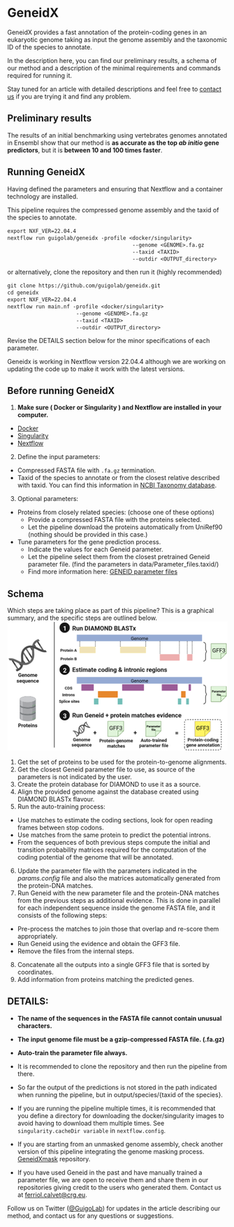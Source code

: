 # GeneidX

GeneidX provides a fast annotation of the protein-coding genes in an eukaryotic genome taking as input the genome assembly and the taxonomic ID of the species to annotate.

In the description here, you can find our preliminary results, a schema of our method and a description of the minimal requirements and commands required for running it.

Stay tuned for an article with detailed descriptions and feel free to [contact us](mailto:ferriol.calvet@crg.eu) if you are trying it and find any problem.


## Preliminary results
 The results of an initial benchmarking using vertebrates genomes annotated in Ensembl show that our method is **as accurate as the top *ab initio* gene predictors**, but it is **between 10 and 100 times faster**.
<!-- ![Summary of vertebrate benchmark](images/Benchmarking4GitHubX.svg) -->



## Running GeneidX
Having defined the parameters and ensuring that Nextflow and a container technology are installed.

This pipeline requires the compressed genome assembly and the taxid of the species to annotate.
```
export NXF_VER=22.04.4
nextflow run guigolab/geneidx -profile <docker/singularity>
                                        --genome <GENOME>.fa.gz
                                        --taxid <TAXID>
                                        --outdir <OUTPUT_directory>
```

or alternatively, clone the repository and then run it (highly recommended)
```
git clone https://github.com/guigolab/geneidx.git
cd geneidx
export NXF_VER=22.04.4
nextflow run main.nf -profile <docker/singularity>
                      --genome <GENOME>.fa.gz
                      --taxid <TAXID>
                      --outdir <OUTPUT_directory>
```


Revise the DETAILS section below for the minor specifications of each parameter.

Geneidx is working in Nextflow version 22.04.4 although we are working on updating the code up to make it work with the latest versions.


## Before running GeneidX
1. **Make sure ( Docker or Singularity ) and Nextflow are installed in your computer.**
  - [Docker](https://docs.docker.com/engine/install/)
  - [Singularity](https://sylabs.io/guides/3.0/user-guide/installation.html#)
  - [Nextflow](https://www.nextflow.io/docs/latest/getstarted.html#installation)

2. Define the input parameters:
  - Compressed FASTA file with `.fa.gz` termination.
  - Taxid of the species to annotate or from the closest relative described with taxid. You can find this information in [NCBI Taxonomy database](https://www.ncbi.nlm.nih.gov/taxonomy).


3. Optional parameters:
  - Proteins from closely related species: (choose one of these options)
      - Provide a compressed FASTA file with the proteins selected.
      - Let the pipeline download the proteins automatically from UniRef90 (nothing should be provided in this case.)
  - Tune parameters for the gene prediction process.
      - Indicate the values for each Geneid parameter.
      - Let the pipeline select them from the closest pretrained Geneid parameter file. (find the parameters in data/Parameter_files.taxid/)
      - Find more information here: [GENEID parameter files](https://genome.crg.es/software/geneid/index.html#parameters)



## Schema
Which steps are taking place as part of this pipeline?
This is a graphical summary, and the specific steps are outlined below.
![Summary of vertebrate benchmark](images/SchemaWhite.png)
1. Get the set of proteins to be used for the protein-to-genome alignments.
2. Get the closest Geneid parameter file to use, as source of the parameters is not indicated by the user.
3. Create the protein database for DIAMOND to use it as a source.
4. Align the provided genome against the database created using DIAMOND BLASTx flavour.
5. Run the auto-training process:
  - Use matches to estimate the coding sections, look for open reading frames between stop codons.
  - Use matches from the same protein to predict the potential introns.
  - From the sequences of both previous steps compute the initial and transition probability matrices required for the computation of the coding potential of the genome that will be annotated.
6. Update the parameter file with the parameters indicated in the *params.config* file and also the matrices automatically generated from the protein-DNA matches.
7. Run Geneid with the new parameter file and the protein-DNA matches from the previous steps as additional evidence.
This is done in parallel for each independent sequence inside the genome FASTA file, and it consists of the following steps:
  - Pre-process the matches to join those that overlap and re-score them appropriately.
  - Run Geneid using the evidence and obtain the GFF3 file.
  - Remove the files from the internal steps.
8. Concatenate all the outputs into a single GFF3 file that is sorted by coordinates.
9. Add information from proteins matching the predicted genes.


## DETAILS:
  - **The name of the sequences in the FASTA file cannot contain unusual characters.**
  - **The input genome file must be a gzip-compressed FASTA file. (.fa.gz)**
  - **Auto-train the parameter file always.**

  - It is recommended to clone the repository and then run the pipeline from there.
  - So far the output of the predictions is not stored in the path indicated when running the pipeline, but in output/species/{taxid of the species}.
  - If you are running the pipeline multiple times, it is recommended that you define a directory for downloading the docker/singularity images to avoid having to download them multiple times. See `singularity.cacheDir variable` in `nextflow.config`.
  - If you are starting from an unmasked genome assembly, check another version of this pipeline integrating the genome masking process. [GeneidXmask](https://github.com/FerriolCalvet/geneidXmask) repository.

  - If you have used Geneid in the past and have manually trained a parameter file, we are open to receive them and share them in our repositories giving credit to the users who generated them.
  Contact us at [ferriol.calvet@crg.eu](mailto:ferriol.calvet@crg.eu).


Follow us on Twitter ([@GuigoLab](https://twitter.com/GuigoLab)) for updates in the article describing our method, and contact us for any questions or suggestions.
